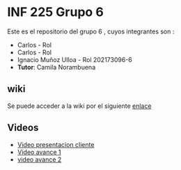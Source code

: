 # INF 225 Grupo 6 
Este es el repositorio del grupo 6 , cuyos integrantes son :
* Carlos - Rol 
* Carlos - Rol 
* Ignacio Muñoz Ulloa - Rol 202173096-6
* **Tutor**: Camila Norambuena

## wiki
Se puede acceder a la wiki por el siguiente [enlace]()

## Videos
* [Video presentacion cliente]()
* [Video avance 1](https://www.youtube.com/watch?v=rnXOH7l1FEc)
* [video avance 2](https://www.youtube.com/watch?v=rj6OdYoBbqU)
